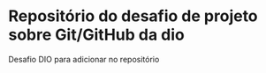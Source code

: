 # Repositório do desafio de projeto sobre Git/GitHub da dio

Desafio DIO para adicionar no repositório
